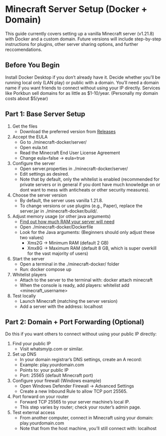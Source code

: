 # Minecraft Server Setup (Docker + Domain)

This guide currently covers setting up a vanilla Minecraft server (v1.21.8) with Docker and a custom domain. Future versions will include step-by-step instructions for plugins, other server sharing options, and further reccomendations.
## Before You Begin
Install Docker Desktop if you don’t already have it.
Decide whether you’ll be running local only (LAN play) or public with a domain.
You’ll need a domain name if you want friends to connect without using your IP directly. Services like Porkbun sell domains for as little as $1-10/year. (Personally my domain costs about $5/year)
## Part 1: Base Server Setup
1. Get the files
     - Download the preferred version from [Releases](https://github.com/Someone8465/Minecraft-Docker/releases)
2. Accept the EULA
     - Go to ./minecraft-docker/server/
     - Open eula.txt
     - Read the Minecraft End User License Agreement
     - Change eula=false → eula=true
3. Configure the server
     - Open server.properties in ./minecraft-docker/server/
     - Edit settings as desired.
     - Note that by default, only the whitelist is enabled (recommended for private servers or in general if you dont have much knowledge on or dont want to mess with anticheats or other security measures).
4. Choose the server version
     - By default, the server uses vanilla 1.21.8.
     - To change versions or use plugins (e.g., Paper), replace the server.jar in ./minecraft-docker/build/.
5. Adjust memory usage (or other java arguments)
     - [Find out how much RAM your server will need](www.craftmc.net/tools/minecraft-server-calculator)
     - Open ./minecraft-docker/Dockerfile
     - Look for the Java arguments: (Beginners should only adjust these two values)
          - Xms2G → Minimum RAM (default 2 GB)
          - Xmx8G → Maximum RAM (default 8 GB, which is super overkill for the vast majority of users)
7. Start the server
     - Open a terminal in the ./minecraft-docker/ folder
     - Run: docker compose up
8. Whitelist players
     - Attach to the server to the terminal with: docker attach minecraft
     - When the console is ready, add players: whitelist add <minecraft_username>
9. Test locally
     - Launch Minecraft (matching the server version)
     - Add a server with the address: localhost
## Part 2: Domain + Port Forwarding (Optional)
Do this if you want others to connect without using your public IP directly:
1. Find your public IP
     - Visit whatsmyip.com or similar.
2. Set up DNS
     - In your domain registrar’s DNS settings, create an A record:
     - Example: play.yourdomain.com
     - Points to: your public IP
     - Port: 25565 (default Minecraft port)
3. Configure your firewall (Windows example)
     - Open Windows Defender Firewall → Advanced Settings
     - Create a new Inbound Rule to allow TCP port 25565.
4. Port forward on your router
     - Forward TCP 25565 to your server machine’s local IP.
     - This step varies by router; check your router’s admin page.
5. Test external access
     - From another computer, connect in Minecraft using your domain: play.yourdomain.com
     - Note that from the host machine, you’ll still connect with: localhost
